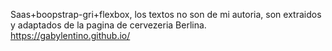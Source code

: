 Saas+boopstrap-gri+flexbox, los textos no son de mi autoria, son extraidos y adaptados de la pagina de cervezeria Berlina.
https://gabylentino.github.io/

